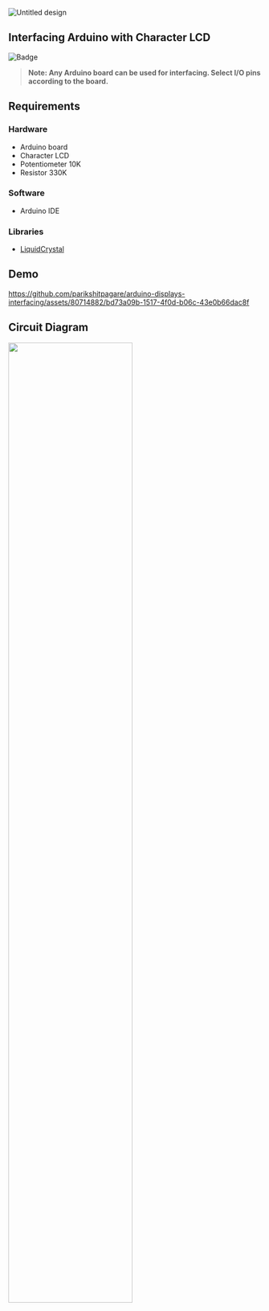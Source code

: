 ![Untitled design](https://user-images.githubusercontent.com/80714882/232347138-b819e63b-2a1f-47cf-93a0-aa806fac3a2e.png)

## Interfacing Arduino with Character LCD
![Badge](https://img.shields.io/badge/ARDUINO-00979D?style=for-the-badge&logo=arduino&logoColor=white)

> **Note: Any Arduino board can be used for interfacing. Select I/O pins according to the board.** 

## Requirements

### Hardware

- Arduino board
- Character LCD
- Potentiometer 10K
- Resistor 330K

### Software

- Arduino IDE

### Libraries

- [LiquidCrystal](https://github.com/arduino-libraries/LiquidCrystal)

## Demo

https://github.com/parikshitpagare/arduino-displays-interfacing/assets/80714882/bd73a09b-1517-4f0d-b06c-43e0b66dac8f

## Circuit Diagram

<img src="https://user-images.githubusercontent.com/80714882/232591666-8315a56b-c213-4f88-8a0d-3eb3bf882edb.png"  width="70%" height="70%">




